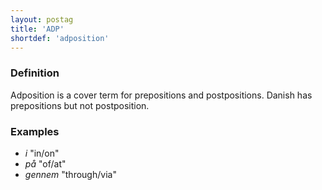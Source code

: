 ```yaml
---
layout: postag
title: 'ADP'
shortdef: 'adposition'
---
```



### Definition

Adposition is a cover term for prepositions and postpositions. 
Danish has prepositions but not postposition.

### Examples

- _i_ "in/on"
- _på_ "of/at"
- _gennem_ "through/via"
<!-- Interlanguage links updated Po 11. listopadu 2024, 20:09:18 CET -->
